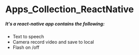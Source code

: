 # Apps_Collection_ReactNative

##### It's a react-native app contains the following:

* Text to speech
* Camera record video and save to local
* Flash on /off
